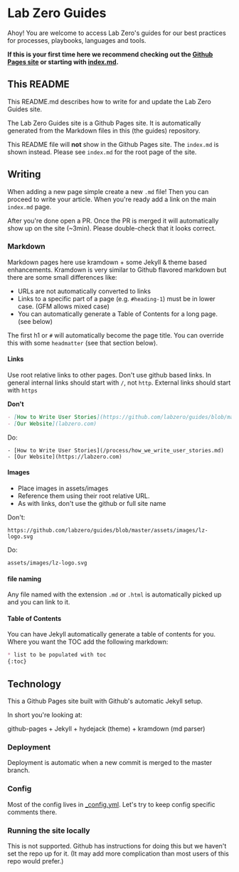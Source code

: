 # Lab Zero Guides
Ahoy! You are welcome to access Lab Zero's guides for our best practices for processes, playbooks, languages and tools.

**If this is your first time here we recommend checking out the [Github Pages site](https://labzero.github.io/guides) or starting with [index.md](index.md).**

## This README

This README.md describes how to write for and update the Lab Zero Guides site.

The Lab Zero Guides site is a Github Pages site.  It is automatically generated from the Markdown files in this (the guides) repository.

This README file will **not** show in the Github Pages site.  The `index.md` is shown instead.  Please see `index.md` for the root page of the site.

## Writing

When adding a new page simple create a new `.md` file!  Then you can proceed to write your article.  When you're ready add a link on the main `index.md` page.

After you're done open a PR.  Once the PR is merged it will automatically show up on the site (~3min).  Please double-check that it looks correct.

### Markdown

Markdown pages here use kramdown + some Jekyll & theme based enhancements.  Kramdown is very similar to Github flavored markdown but there are some small differences like:

* URLs are not automatically converted to links
* Links to a specific part of a page (e.g. `#heading-1`) must be in lower case.  (GFM allows mixed case)
* You can automatically generate a Table of Contents for a long page. (see below)

The first h1 or `#` will automatically become the page title.  You can override this with some `headmatter` (see that section below).

#### Links

Use root relative links to other pages.  Don't use github based links.  In general internal links should start with `/`, not `http`.  External links should start with `https`

**Don't**
```md
- [How to Write User Stories](https://github.com/labzero/guides/blob/master/process/how_we_write_user_stories.md)
- [Our Website](labzero.com)
```

Do:
```md'
- [How to Write User Stories](/process/how_we_write_user_stories.md)
- [Our Website](https://labzero.com)
```

#### Images

* Place images in assets/images
* Reference them using their root relative URL.
* As with links, don't use the github or full site name

Don't:
```
https://github.com/labzero/guides/blob/master/assets/images/lz-logo.svg
```

Do:
```
assets/images/lz-logo.svg
```

#### file naming

Any file named with the extension `.md` or `.html` is automatically picked up and you can link to it.

#### Table of Contents

You can have Jekyll automatically generate a table of contents for you.  Where you want the TOC add the following markdown:

```md
* list to be populated with toc
{:toc}
```

## Technology

This a Github Pages site built with Github's automatic Jekyll setup.

In short you're looking at:

github-pages + Jekyll + hydejack (theme) + kramdown (md parser)

### Deployment

Deployment is automatic when a new commit is merged to the master branch.

### Config

Most of the config lives in [_config.yml](/_config.yml).  Let's try to keep config specific comments there.

### Running the site locally

This is not supported.  Github has instructions for doing this but we haven't set the repo up for it.  (It may add more complication than most users of this repo would prefer.)
